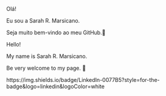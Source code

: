 Olá!

Eu sou a Sarah R. Marsicano.

Seja muito bem-vindo ao meu GitHub.🤖


Hello!

My name is Sarah R. Marsicano.

Be very welcome to my page. 🤖

<div>
https://img.shields.io/badge/LinkedIn-0077B5?style=for-the-badge&logo=linkedin&logoColor=white


